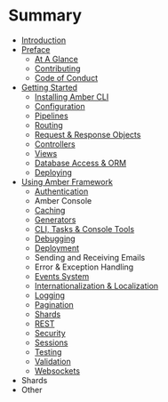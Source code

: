 # Summary

* [Introduction](README.md)
* [Preface](preface.md)
  * [At A Glance](preface/at-a-glance.md)
  * [Contributing](preface/contributing.md)
  * [Code of Conduct](preface/code-of-conduct.md)
* [Getting Started](getting-started.md)
  * [Installing Amber CLI](getting-started/installation/heroku.md)
  * [Configuration](getting-started/configuration.md)
  * [Pipelines](getting-started/pipelines.md)
  * [Routing](getting-started/routing.md)
  * [Request & Response Objects](getting-started/request-and-response-objects.md)
  * [Controllers](getting-started/controllers.md)
  * [Views](getting-started/views.md)
  * [Database Access & ORM](getting-started/installation/database-access-and-orm.md)
  * [Deploying](https://www.gitbook.com/book/amber-crystal/amber/edit#)
* [Using Amber Framework](using-amber-framework.md)
  * [Authentication](using-amber-framework/authentication.md)
  * Amber Console
  * [Caching](using-amber-framework/caching.md)
  * [Generators](using-amber-framework/generators.md)
  * [CLI, Tasks & Console Tools](using-amber-framework/cli-tasks-and-console-tools.md)
  * [Debugging](using-amber-framework/debugging.md)
  * [Deployment](using-amber-framework/deployment.md)
  * Sending and Receiving Emails
  * Error & Exception Handling
  * [Events System](using-amber-framework/events-system.md)
  * [Internationalization & Localization](using-amber-framework/internationalization-and-localization.md)
  * [Logging](using-amber-framework/logging.md)
  * [Pagination](using-amber-framework/pagination.md)
  * [Shards](using-amber-framework/shards.md)
  * [REST](using-amber-framework/rest.md)
  * [Security](using-amber-framework/security.md)
  * [Sessions](using-amber-framework/sessions.md)
  * [Testing](using-amber-framework/testing.md)
  * [Validation](using-amber-framework/validation.md)
  * [Websockets](using-amber-framework/websockets.md)
* Shards
* Other

